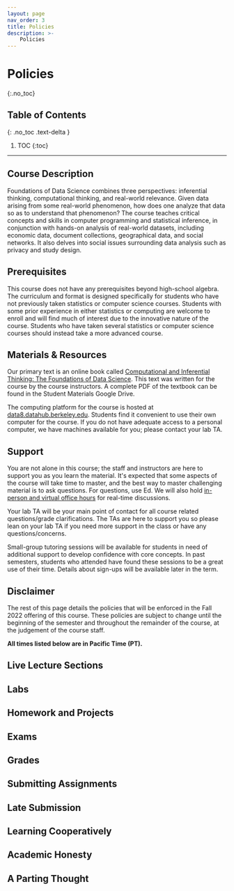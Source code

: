 ```yaml
---
layout: page
nav_order: 3
title: Policies
description: >-
    Policies
---
```


# Policies

{:.no_toc}

## Table of Contents
{: .no_toc .text-delta }

1. TOC
{:toc}

---

## Course Description
Foundations of Data Science combines three perspectives: inferential thinking, computational thinking, and real-world relevance. Given data arising from some real-world phenomenon, how does one analyze that data so as to understand that phenomenon? The course teaches critical concepts and skills in computer programming and statistical inference, in conjunction with hands-on analysis of real-world datasets, including economic data, document collections, geographical data, and social networks. It also delves into social issues surrounding data analysis such as privacy and study design.

## Prerequisites
This course does not have any prerequisites beyond high-school algebra. The curriculum and format is designed specifically for students who have not previously taken statistics or computer science courses. Students with some prior experience in either statistics or computing are welcome to enroll and will find much of interest due to the innovative nature of the course. Students who have taken several statistics or computer science courses should instead take a more advanced course.

## Materials & Resources
Our primary text is an online book called [Computational and Inferential Thinking: The Foundations of Data Science](http://inferentialthinking.com/). This text was written for the course by the course instructors. A complete PDF of the textbook can be found in the Student Materials Google Drive.

The computing platform for the course is hosted at [data8.datahub.berkeley.edu](file:///Users/jweichert/Desktop/Data%208/data-8.github.io/fa22/data8.datahub.berkeley.edu). Students find it convenient to use their own computer for the course. If you do not have adequate access to a personal computer, we have machines available for you; please contact your lab TA.

## Support
You are not alone in this course; the staff and instructors are here to support you as you learn the material. It's expected that some aspects of the course will take time to master, and the best way to master challenging material is to ask questions. For questions, use Ed. We will also hold [in-person and virtual office hours](./officehours/) for real-time discussions.

Your lab TA will be your main point of contact for all course related questions/grade clarifications. The TAs are here to support you so please lean on your lab TA if you need more support in the class or have any questions/concerns.

Small-group tutoring sessions will be available for students in need of additional support to develop confidence with core concepts. In past semesters, students who attended have found these sessions to be a great use of their time. Details about sign-ups will be available later in the term.

## Disclaimer
The rest of this page details the policies that will be enforced in the Fall 2022 offering of this course. These policies are subject to change until the beginning of the semester and throughout the remainder of the course, at the judgement of the course staff.

**All times listed below are in Pacific Time (PT).**

## Live Lecture Sections

## Labs

## Homework and Projects

## Exams

## Grades

## Submitting Assignments

## Late Submission

## Learning Cooperatively

## Academic Honesty

## A Parting Thought
